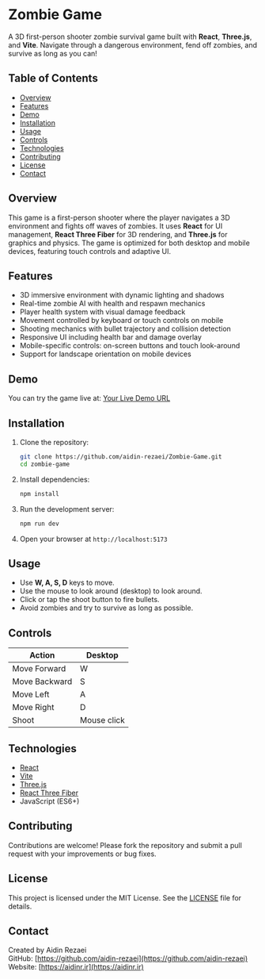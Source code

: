 # Zombie Game

A 3D first-person shooter zombie survival game built with **React**, **Three.js**, and **Vite**. Navigate through a dangerous environment, fend off zombies, and survive as long as you can!

## Table of Contents

- [Overview](#overview)  
- [Features](#features)  
- [Demo](#demo)  
- [Installation](#installation)  
- [Usage](#usage)  
- [Controls](#controls)  
- [Technologies](#technologies)  
- [Contributing](#contributing)  
- [License](#license)  
- [Contact](#contact)  

## Overview

This game is a first-person shooter where the player navigates a 3D environment and fights off waves of zombies. It uses **React** for UI management, **React Three Fiber** for 3D rendering, and **Three.js** for graphics and physics. The game is optimized for both desktop and mobile devices, featuring touch controls and adaptive UI.

## Features

- 3D immersive environment with dynamic lighting and shadows  
- Real-time zombie AI with health and respawn mechanics  
- Player health system with visual damage feedback  
- Movement controlled by keyboard or touch controls on mobile  
- Shooting mechanics with bullet trajectory and collision detection  
- Responsive UI including health bar and damage overlay  
- Mobile-specific controls: on-screen buttons and touch look-around  
- Support for landscape orientation on mobile devices  

## Demo

You can try the game live at: [Your Live Demo URL](https://aidinr.ir/zombie)

## Installation

1. Clone the repository:

   ```bash
   git clone https://github.com/aidin-rezaei/Zombie-Game.git
   cd zombie-game
   ```

2. Install dependencies:

   ```bash
   npm install
   ```

3. Run the development server:

   ```bash
   npm run dev
   ```

4. Open your browser at `http://localhost:5173`

## Usage

- Use **W, A, S, D** keys to move.  
- Use the mouse to look around (desktop)  to look around.  
- Click or tap the shoot button to fire bullets.  
- Avoid zombies and try to survive as long as possible.

## Controls

| Action        | Desktop            |
| ------------- | ------------------ |
| Move Forward  | W                  |
| Move Backward | S                  |
| Move Left     | A                  |
| Move Right    | D                  |
| Shoot         | Mouse click        |

## Technologies

- [React](https://reactjs.org/)  
- [Vite](https://vitejs.dev/)  
- [Three.js](https://threejs.org/)  
- [React Three Fiber](https://docs.pmnd.rs/react-three-fiber/)  
- JavaScript (ES6+)  

## Contributing

Contributions are welcome! Please fork the repository and submit a pull request with your improvements or bug fixes.

## License

This project is licensed under the MIT License. See the [LICENSE](LICENSE) file for details.

## Contact

Created by Aidin Rezaei  
GitHub: [https://github.com/aidin-rezaei](https://github.com/aidin-rezaei)  
Website: [https://aidinr.ir](https://aidinr.ir)

